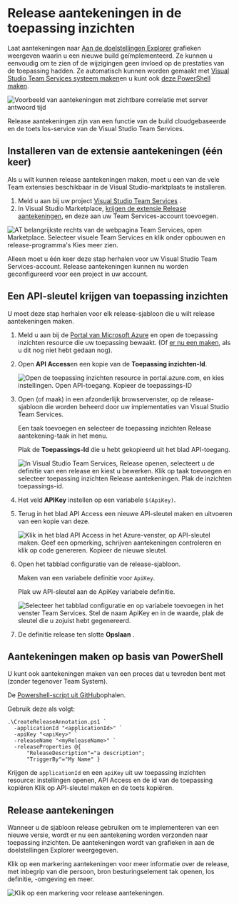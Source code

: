 <properties
    pageTitle="Los aantekeningen voor toepassing inzichten | Microsoft Azure"
    description="Implementatie toevoegen of markeringen om uw doelstellingen explorer-grafieken in de toepassing inzichten te maken."
    services="application-insights"
    documentationCenter=".net"
    authors="alancameronwills"
    manager="douge"/>

<tags
    ms.service="application-insights"
    ms.workload="tbd"
    ms.tgt_pltfrm="ibiza"
    ms.devlang="na"
    ms.topic="article"
    ms.date="06/28/2016"
    ms.author="awills"/>

# <a name="release-annotations-in-application-insights"></a>Release aantekeningen in de toepassing inzichten

Laat aantekeningen naar [Aan de doelstellingen Explorer](app-insights-metrics-explorer.md) grafieken weergeven waarin u een nieuwe build geïmplementeerd. Ze kunnen u eenvoudig om te zien of de wijzigingen geen invloed op de prestaties van de toepassing hadden. Ze automatisch kunnen worden gemaakt met [Visual Studio Team Services systeem maken](https://www.visualstudio.com/en-us/get-started/build/build-your-app-vs)en u kunt ook [deze PowerShell maken](#create-annotations-from-powershell).

![Voorbeeld van aantekeningen met zichtbare correlatie met server antwoord tijd](./media/app-insights-annotations/00.png)

Release aantekeningen zijn van een functie van de build cloudgebaseerde en de toets los-service van de Visual Studio Team Services. 

## <a name="install-the-annotations-extension-one-time"></a>Installeren van de extensie aantekeningen (één keer)

Als u wilt kunnen release aantekeningen maken, moet u een van de vele Team extensies beschikbaar in de Visual Studio-marktplaats te installeren.

1. Meld u aan bij uw project [Visual Studio Team Services](https://www.visualstudio.com/en-us/get-started/setup/sign-up-for-visual-studio-online) .
2. In Visual Studio Marketplace, [krijgen de extensie Release aantekeningen](https://marketplace.visualstudio.com/items/ms-appinsights.appinsightsreleaseannotations), en deze aan uw Team Services-account toevoegen.

![AT belangrijkste rechts van de webpagina Team Services, open Marketplace. Selecteer visuele Team Services en klik onder opbouwen en release-programma's Kies meer zien.](./media/app-insights-annotations/10.png)

Alleen moet u één keer deze stap herhalen voor uw Visual Studio Team Services-account. Release aantekeningen kunnen nu worden geconfigureerd voor een project in uw account. 

## <a name="get-an-api-key-from-application-insights"></a>Een API-sleutel krijgen van toepassing inzichten

U moet deze stap herhalen voor elk release-sjabloon die u wilt release aantekeningen maken.


1. Meld u aan bij de [Portal van Microsoft Azure](https://portal.azure.com) en open de toepassing inzichten resource die uw toepassing bewaakt. (Of [er nu een maken](app-insights-overview.md), als u dit nog niet hebt gedaan nog).
2. Open **API Access**en een kopie van de **Toepassing inzichten-Id**.

    ![Open de toepassing inzichten resource in portal.azure.com, en kies instellingen. Open API-toegang. Kopieer de toepassings-ID](./media/app-insights-annotations/20.png)

2. Open (of maak) in een afzonderlijk browservenster, op de release-sjabloon die worden beheerd door uw implementaties van Visual Studio Team Services. 

    Een taak toevoegen en selecteer de toepassing inzichten Release aantekening-taak in het menu.

    Plak de **Toepassings-Id** die u hebt gekopieerd uit het blad API-toegang.

    ![In Visual Studio Team Services, Release openen, selecteert u de definitie van een release en kiest u bewerken. Klik op taak toevoegen en selecteer toepassing inzichten Release aantekeningen. Plak de inzichten toepassings-id.](./media/app-insights-annotations/30.png)

3. Het veld **APIKey** instellen op een variabele `$(ApiKey)`.

4. Terug in het blad API Access een nieuwe API-sleutel maken en uitvoeren van een kopie van deze.

    ![Klik in het blad API Access in het Azure-venster, op API-sleutel maken. Geef een opmerking, schrijven aantekeningen controleren en klik op code genereren. Kopieer de nieuwe sleutel.](./media/app-insights-annotations/40.png)

4. Open het tabblad configuratie van de release-sjabloon.

    Maken van een variabele definitie voor `ApiKey`.

    Plak uw API-sleutel aan de ApiKey variabele definitie.

    ![Selecteer het tabblad configuratie en op variabele toevoegen in het venster Team Services. Stel de naam ApiKey en in de waarde, plak de sleutel die u zojuist hebt gegenereerd.](./media/app-insights-annotations/50.png)


5. De definitie release ten slotte **Opslaan** .

## <a name="create-annotations-from-powershell"></a>Aantekeningen maken op basis van PowerShell

U kunt ook aantekeningen maken van een proces dat u tevreden bent met (zonder tegenover Team System). 

De [Powershell-script uit GitHub](https://github.com/Microsoft/ApplicationInsights-Home/blob/master/API/CreateReleaseAnnotation.ps1)ophalen.

Gebruik deze als volgt:

    .\CreateReleaseAnnotation.ps1 `
      -applicationId "<applicationId>" `
      -apiKey "<apiKey>" `
      -releaseName "<myReleaseName>" `
      -releaseProperties @{
          "ReleaseDescription"="a description";
          "TriggerBy"="My Name" }

Krijgen de `applicationId` en een `apiKey` uit uw toepassing inzichten resource: instellingen openen, API Access en de id van de toepassing kopiëren Klik op API-sleutel maken en de toets kopiëren. 

## <a name="release-annotations"></a>Release aantekeningen

Wanneer u de sjabloon release gebruiken om te implementeren van een nieuwe versie, wordt er nu een aantekening worden verzonden naar toepassing inzichten. De aantekeningen wordt van grafieken in aan de doelstellingen Explorer weergegeven.

Klik op een markering aantekeningen voor meer informatie over de release, met inbegrip van die persoon, bron besturingselement tak openen, los definitie, -omgeving en meer.


![Klik op een markering voor release aantekeningen.](./media/app-insights-annotations/60.png)

